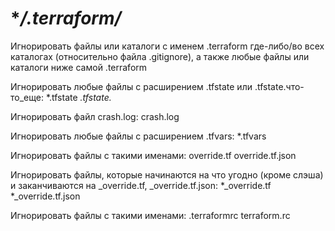 # **/.terraform/*
Игнорировать файлы или каталоги с именем .terraform где-либо/во всех каталогах (относительно файла .gitignore), а также любые файлы или каталоги ниже самой .terraform

Игнорировать любые файлы с расширением .tfstate или .tfstate.что-то_еще:
*.tfstate
*.tfstate.*

Игнорировать файл crash.log:
crash.log

Игнорировать любые файлы с расширением .tfvars:
*.tfvars

Игнорировать файлы с такими именами:
override.tf
override.tf.json

Игнорировать файлы, которые начинаются на что угодно (кроме слэша) и заканчиваются на _override.tf, _override.tf.json:
*_override.tf
*_override.tf.json

Игнорировать файлы с такими именами:
.terraformrc
terraform.rc
